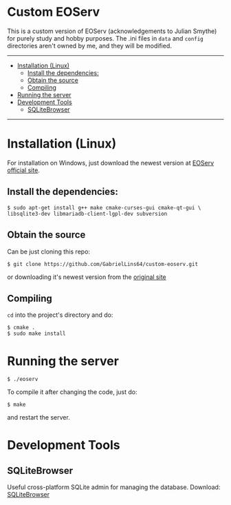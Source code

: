 <h1>Custom EOServ</h1>

This is a custom version of EOServ (acknowledgements to Julian Smythe) for purely study and hobby purposes.
The .ini files in `data` and `config` directories aren't owned by me, and they will be modified.

---

- [Installation (Linux)](#installation-linux)
  - [Install the dependencies:](#install-the-dependencies)
  - [Obtain the source](#obtain-the-source)
  - [Compiling](#compiling)
- [Running the server](#running-the-server)
- [Development Tools](#development-tools)
  - [SQLiteBrowser](#sqlitebrowser)

---

# Installation (Linux)

For installation on Windows, just download the newest version at [EOServ official site](https://eoserv.net/download).

## Install the dependencies:

```
$ sudo apt-get install g++ make cmake-curses-gui cmake-qt-gui \
libsqlite3-dev libmariadb-client-lgpl-dev subversion
```

## Obtain the source

Can be just cloning this repo:

`$ git clone https://github.com/GabrielLins64/custom-eoserv.git`

or downloading it's newest version from the [original site](http://files.eoserv.net/snaps/)

## Compiling

`cd` into the project's directory and do:

```
$ cmake .
$ sudo make install
```

# Running the server

`$ ./eoserv`

To compile it after changing the code, just do:

`$ make`

and restart the server.

# Development Tools

## SQLiteBrowser

Useful cross-platform SQLite admin for managing the database.
Download: [SQLiteBrowser](https://sqlitebrowser.org/)
